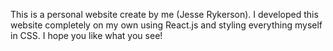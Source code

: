 This is a personal website create by me (Jesse Rykerson).  I developed this website completely on my own using React.js and styling everything myself in CSS.  I hope you like what you see!